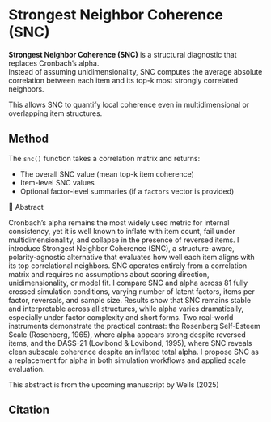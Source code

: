 # Strongest Neighbor Coherence (SNC)

**Strongest Neighbor Coherence (SNC)** is a structural diagnostic that replaces Cronbach’s alpha.  
Instead of assuming unidimensionality, SNC computes the average absolute correlation between each item and its top-k most strongly correlated neighbors.

This allows SNC to quantify local coherence even in multidimensional or overlapping item structures.

## Method

The `snc()` function takes a correlation matrix and returns:
- The overall SNC value (mean top-k item coherence)
- Item-level SNC values
- Optional factor-level summaries (if a `factors` vector is provided)

📄 Abstract

Cronbach’s alpha remains the most widely used metric for internal consistency, yet it is well known to inflate with item count, fail under multidimensionality, and collapse in the presence of reversed items. I introduce Strongest Neighbor Coherence (SNC), a structure-aware, polarity-agnostic alternative that evaluates how well each item aligns with its top correlational neighbors. SNC operates entirely from a correlation matrix and requires no assumptions about scoring direction, unidimensionality, or model fit. I compare SNC and alpha across 81 fully crossed simulation conditions, varying number of latent factors, items per factor, reversals, and sample size. Results show that SNC remains stable and interpretable across all structures, while alpha varies dramatically, especially under factor complexity and short forms. Two real-world instruments demonstrate the practical contrast: the Rosenberg Self-Esteem Scale (Rosenberg, 1965), where alpha appears strong despite reversed items, and the DASS-21 (Lovibond & Lovibond, 1995), where SNC reveals clean subscale coherence despite an inflated total alpha. I propose SNC as a replacement for alpha in both simulation workflows and applied scale evaluation.

This abstract is from the upcoming manuscript by Wells (2025)
## Citation


